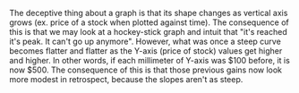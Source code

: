 
The deceptive thing about a graph is that its shape changes as vertical axis grows (ex. price of a stock when plotted against time). The consequence of this is that we may look at a hockey-stick graph and intuit that "it's reached it's peak. It can't go up anymore". However, what was once a steep curve becomes flatter and flatter as the Y-axis (price of stock) values get higher and higher. In other words, if each millimeter of Y-axis was $100 before, it is now $500. The consequence of this is that those previous gains now look more modest in retrospect, because the slopes aren't as steep.
